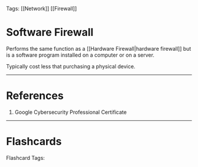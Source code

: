 Tags: [[Network]] [[Firewall]]
# Software Firewall

Performs the same function as a [[Hardware Firewall|hardware firewall]] but is a software program installed on a computer or on a server.

Typically cost less that purchasing a physical device.

---
# References

1. Google Cybersecurity Professional Certificate

---
# Flashcards

Flashcard Tags: 